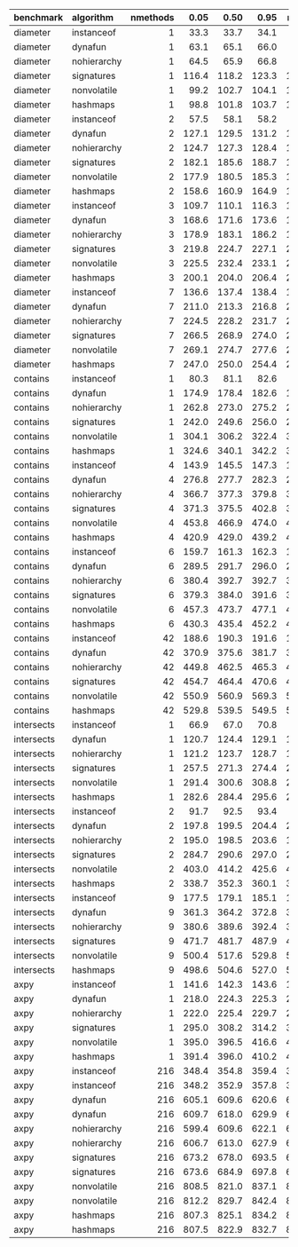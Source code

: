 |benchmark  |algorithm   | nmethods|  0.05|  0.50|  0.95|  mean|
|:----------|:-----------|--------:|-----:|-----:|-----:|-----:|
|diameter   |instanceof  |        1|  33.3|  33.7|  34.1|  33.8|
|diameter   |dynafun     |        1|  63.1|  65.1|  66.0|  64.6|
|diameter   |nohierarchy |        1|  64.5|  65.9|  66.8|  65.7|
|diameter   |signatures  |        1| 116.4| 118.2| 123.3| 119.7|
|diameter   |nonvolatile |        1|  99.2| 102.7| 104.1| 101.8|
|diameter   |hashmaps    |        1|  98.8| 101.8| 103.7| 101.1|
|diameter   |instanceof  |        2|  57.5|  58.1|  58.2|  57.8|
|diameter   |dynafun     |        2| 127.1| 129.5| 131.2| 129.0|
|diameter   |nohierarchy |        2| 124.7| 127.3| 128.4| 126.5|
|diameter   |signatures  |        2| 182.1| 185.6| 188.7| 185.3|
|diameter   |nonvolatile |        2| 177.9| 180.5| 185.3| 181.3|
|diameter   |hashmaps    |        2| 158.6| 160.9| 164.9| 162.1|
|diameter   |instanceof  |        3| 109.7| 110.1| 116.3| 111.1|
|diameter   |dynafun     |        3| 168.6| 171.6| 173.6| 171.1|
|diameter   |nohierarchy |        3| 178.9| 183.1| 186.2| 182.3|
|diameter   |signatures  |        3| 219.8| 224.7| 227.1| 223.6|
|diameter   |nonvolatile |        3| 225.5| 232.4| 233.1| 230.1|
|diameter   |hashmaps    |        3| 200.1| 204.0| 206.4| 203.2|
|diameter   |instanceof  |        7| 136.6| 137.4| 138.4| 137.5|
|diameter   |dynafun     |        7| 211.0| 213.3| 216.8| 213.6|
|diameter   |nohierarchy |        7| 224.5| 228.2| 231.7| 228.1|
|diameter   |signatures  |        7| 266.5| 268.9| 274.0| 270.0|
|diameter   |nonvolatile |        7| 269.1| 274.7| 277.6| 273.2|
|diameter   |hashmaps    |        7| 247.0| 250.0| 254.4| 250.6|
|contains   |instanceof  |        1|  80.3|  81.1|  82.6|  81.3|
|contains   |dynafun     |        1| 174.9| 178.4| 182.6| 179.0|
|contains   |nohierarchy |        1| 262.8| 273.0| 275.2| 268.8|
|contains   |signatures  |        1| 242.0| 249.6| 256.0| 248.8|
|contains   |nonvolatile |        1| 304.1| 306.2| 322.4| 312.3|
|contains   |hashmaps    |        1| 324.6| 340.1| 342.2| 333.9|
|contains   |instanceof  |        4| 143.9| 145.5| 147.3| 145.6|
|contains   |dynafun     |        4| 276.8| 277.7| 282.3| 279.7|
|contains   |nohierarchy |        4| 366.7| 377.3| 379.8| 372.7|
|contains   |signatures  |        4| 371.3| 375.5| 402.8| 385.3|
|contains   |nonvolatile |        4| 453.8| 466.9| 474.0| 464.8|
|contains   |hashmaps    |        4| 420.9| 429.0| 439.2| 429.7|
|contains   |instanceof  |        6| 159.7| 161.3| 162.3| 161.0|
|contains   |dynafun     |        6| 289.5| 291.7| 296.0| 292.9|
|contains   |nohierarchy |        6| 380.4| 392.7| 392.7| 386.0|
|contains   |signatures  |        6| 379.3| 384.0| 391.6| 385.3|
|contains   |nonvolatile |        6| 457.3| 473.7| 477.1| 467.6|
|contains   |hashmaps    |        6| 430.3| 435.4| 452.2| 440.6|
|contains   |instanceof  |       42| 188.6| 190.3| 191.6| 190.1|
|contains   |dynafun     |       42| 370.9| 375.6| 381.7| 375.9|
|contains   |nohierarchy |       42| 449.8| 462.5| 465.3| 457.4|
|contains   |signatures  |       42| 454.7| 464.4| 470.6| 461.7|
|contains   |nonvolatile |       42| 550.9| 560.9| 569.3| 560.1|
|contains   |hashmaps    |       42| 529.8| 539.5| 549.5| 538.7|
|intersects |instanceof  |        1|  66.9|  67.0|  70.8|  69.0|
|intersects |dynafun     |        1| 120.7| 124.4| 129.1| 125.1|
|intersects |nohierarchy |        1| 121.2| 123.7| 128.7| 124.6|
|intersects |signatures  |        1| 257.5| 271.3| 274.4| 265.4|
|intersects |nonvolatile |        1| 291.4| 300.6| 308.8| 298.6|
|intersects |hashmaps    |        1| 282.6| 284.4| 295.6| 288.1|
|intersects |instanceof  |        2|  91.7|  92.5|  93.4|  92.6|
|intersects |dynafun     |        2| 197.8| 199.5| 204.4| 200.5|
|intersects |nohierarchy |        2| 195.0| 198.5| 203.6| 198.1|
|intersects |signatures  |        2| 284.7| 290.6| 297.0| 290.8|
|intersects |nonvolatile |        2| 403.0| 414.2| 425.6| 413.9|
|intersects |hashmaps    |        2| 338.7| 352.3| 360.1| 350.7|
|intersects |instanceof  |        9| 177.5| 179.1| 185.1| 179.8|
|intersects |dynafun     |        9| 361.3| 364.2| 372.8| 366.0|
|intersects |nohierarchy |        9| 380.6| 389.6| 392.4| 388.2|
|intersects |signatures  |        9| 471.7| 481.7| 487.9| 479.5|
|intersects |nonvolatile |        9| 500.4| 517.6| 529.8| 517.2|
|intersects |hashmaps    |        9| 498.6| 504.6| 527.0| 511.6|
|axpy       |instanceof  |        1| 141.6| 142.3| 143.6| 142.7|
|axpy       |dynafun     |        1| 218.0| 224.3| 225.3| 222.0|
|axpy       |nohierarchy |        1| 222.0| 225.4| 229.7| 226.0|
|axpy       |signatures  |        1| 295.0| 308.2| 314.2| 303.1|
|axpy       |nonvolatile |        1| 395.0| 396.5| 416.6| 405.4|
|axpy       |hashmaps    |        1| 391.4| 396.0| 410.2| 401.0|
|axpy       |instanceof  |      216| 348.4| 354.8| 359.4| 353.6|
|axpy       |instanceof  |      216| 348.2| 352.9| 357.8| 353.1|
|axpy       |dynafun     |      216| 605.1| 609.6| 620.6| 611.8|
|axpy       |dynafun     |      216| 609.7| 618.0| 629.9| 618.8|
|axpy       |nohierarchy |      216| 599.4| 609.6| 622.1| 610.3|
|axpy       |nohierarchy |      216| 606.7| 613.0| 627.9| 615.4|
|axpy       |signatures  |      216| 673.2| 678.0| 693.5| 683.2|
|axpy       |signatures  |      216| 673.6| 684.9| 697.8| 686.1|
|axpy       |nonvolatile |      216| 808.5| 821.0| 837.1| 823.1|
|axpy       |nonvolatile |      216| 812.2| 829.7| 842.4| 825.6|
|axpy       |hashmaps    |      216| 807.3| 825.1| 834.2| 821.9|
|axpy       |hashmaps    |      216| 807.5| 822.9| 832.7| 819.7|
